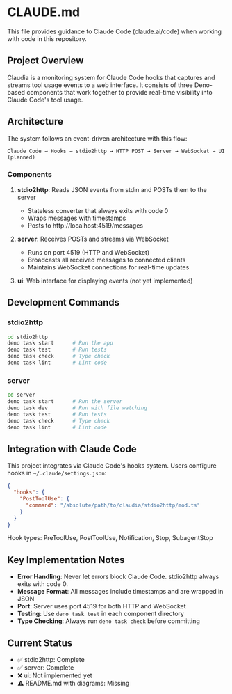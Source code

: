 # CLAUDE.md

This file provides guidance to Claude Code (claude.ai/code) when working with
code in this repository.

## Project Overview

Claudia is a monitoring system for Claude Code hooks that captures and streams
tool usage events to a web interface. It consists of three Deno-based components
that work together to provide real-time visibility into Claude Code's tool
usage.

## Architecture

The system follows an event-driven architecture with this flow:

```
Claude Code → Hooks → stdio2http → HTTP POST → Server → WebSocket → UI (planned)
```

### Components

1. **stdio2http**: Reads JSON events from stdin and POSTs them to the server
   - Stateless converter that always exits with code 0
   - Wraps messages with timestamps
   - Posts to http://localhost:4519/messages

2. **server**: Receives POSTs and streams via WebSocket
   - Runs on port 4519 (HTTP and WebSocket)
   - Broadcasts all received messages to connected clients
   - Maintains WebSocket connections for real-time updates

3. **ui**: Web interface for displaying events (not yet implemented)

## Development Commands

### stdio2http

```bash
cd stdio2http
deno task start      # Run the app
deno task test       # Run tests
deno task check      # Type check
deno task lint       # Lint code
```

### server

```bash
cd server
deno task start      # Run the server
deno task dev        # Run with file watching
deno task test       # Run tests
deno task check      # Type check
deno task lint       # Lint code
```

## Integration with Claude Code

This project integrates via Claude Code's hooks system. Users configure hooks in
`~/.claude/settings.json`:

```json
{
  "hooks": {
    "PostToolUse": {
      "command": "/absolute/path/to/claudia/stdio2http/mod.ts"
    }
  }
}
```

Hook types: PreToolUse, PostToolUse, Notification, Stop, SubagentStop

## Key Implementation Notes

- **Error Handling**: Never let errors block Claude Code. stdio2http always
  exits with code 0.
- **Message Format**: All messages include timestamps and are wrapped in JSON
- **Port**: Server uses port 4519 for both HTTP and WebSocket
- **Testing**: Use `deno task test` in each component directory
- **Type Checking**: Always run `deno task check` before committing

## Current Status

- ✅ stdio2http: Complete
- ✅ server: Complete
- ❌ ui: Not implemented yet
- ⚠️ README.md with diagrams: Missing
